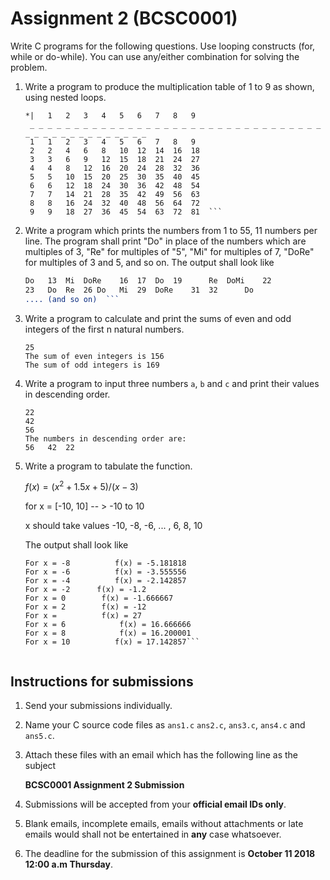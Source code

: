 # Assignment 2 (BCSC0001)

Write C programs for the following questions. Use looping constructs (for, while or do-while). You can use any/either combination for solving the problem.

1. Write a program to produce the multiplication table of 1 to 9 as shown, using nested loops.

   ```
   *|	1	2	3	4	5	6	7	8	9
    _ _ _ _ _ _ _ _ _ _ _ _ _ _ _ _ _ _ _ _ _ _ _ _ _ _ _ _ _ _ _ _ _ _ _ _ _ _ _ _ _ _ _ _ _ _ _
    1	1	2	3	4	5	6	7	8	9  
    2	2	4	6	8	10	12	14	16	18  
    3	3	6	9	12	15	18	21	24	27  
    4	4	8	12	16	20	24	28	32	36  
    5	5	10	15	20	25	30	35	40	45  
    6	6	12	18	24	30	36	42	48	54  
    7	7	14	21	28	35	42	49	56	63  
    8	8	16	24	32	40	48	56	64	72  
    9	9	18	27	36	45	54	63	72	81  ```

2. Write a program which prints the numbers from 1 to 55, 11 numbers per line. The program shall print "Do" in place of the numbers which are multiples of 3, "Re" for multiples of "5", "Mi" for multiples of 7, "DoRe" for multiples of 3 and 5, and so on. The output shall look like

   ```1	2	Do	4		Re	Do	Mi	8		Do	Re		11  
   Do	13	Mi	DoRe	16	17	Do	19		Re	DoMi	22  
   23	Do	Re	26 Do	Mi	29	DoRe	31	32		Do  
   .... (and so on)  ```

3. Write a program to calculate and print the sums of even and odd integers of the first n natural numbers.

   ```Enter the number up to which you want to calculate:  
   25  
   The sum of even integers is 156  
   The sum of odd integers is 169  

4. Write a program to input three numbers `a`, `b` and `c` and print their values in descending order.


   ```Enter three numbers:  
   22  
   42  
   56  
   The numbers in descending order are:  
   56	42	22  

5. Write a program to tabulate the function.

   $f(x) = (x^2 + 1.5x + 5) / (x - 3)$  

   for x = [-10, 10] -- > -10 to 10  

   x should take values -10, -8, -6, ... , 6, 8, 10  

   The output shall look like  

   ```For x = -10		f(x) = -6.923077  
   For x = -8		   f(x) = -5.181818  
   For x = -6		   f(x) = -3.555556  
   For x = -4		   f(x) = -2.142857  
   For x = -2	   f(x) = -1.2  
   For x = 0		f(x) = -1.666667  
   For x = 2		f(x) = -12  
   For x = 			f(x) = 27  
   For x = 6			f(x) = 16.666666  
   For x = 8			f(x) = 16.200001  
   For x = 10		   f(x) = 17.142857```  


## Instructions for submissions

1. Send your submissions individually.

2. Name your C source code files as `ans1.c` `ans2.c`, `ans3.c`, `ans4.c` and `ans5.c`.

3. Attach these files with an email which has the following line as the subject

   **BCSC0001 Assignment 2 Submission**

4. Submissions will be accepted from your **official email IDs only**.

5. Blank emails, incomplete emails, emails without attachments or late emails would shall not be entertained in **any** case whatsoever.

6. The deadline for the submission of this assignment is **October 11 2018 12:00 a.m Thursday**. 

